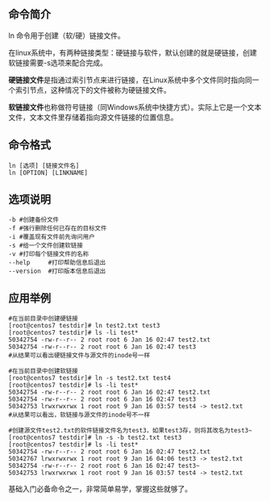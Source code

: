 ## 命令简介

ln 命令用于创建（软/硬）链接文件。

在linux系统中，有两种链接类型：硬链接与软件，默认创建的就是硬链接，创建软链接需要-s选项来配合完成。

**硬链接文件**是指通过索引节点来进行链接，在Linux系统中多个文件同时指向同一个索引节点，这种情况下的文件被称为硬链接文件。

**软链接文件**也称做符号链接（同Windows系统中快捷方式）。实际上它是一个文本文件，文本文件里存储着指向源文件链接的位置信息。

## 命令格式

```
ln [选项] [链接文件名]
ln [OPTION] [LINKNAME]
```

## 选项说明

```
-b #创建备份文件
-f #强行删除任何已存在的目标文件
-i #覆盖现有文件前先询问用户
-s #给一个文件创建软链接
-v #打印每个链接文件的名称
--help     #打印帮助信息后退出
--version  #打印版本信息后退出
```

## 应用举例

```
#在当前目录中创建硬链接
[root@centos7 testdir]# ln test2.txt test3
[root@centos7 testdir]# ls -li test*
50342754 -rw-r--r-- 2 root root 6 Jan 16 02:47 test2.txt
50342754 -rw-r--r-- 2 root root 6 Jan 16 02:47 test3
#从结果可以看出硬链接文件与源文件的inode号一样

#在当前目录中创建软链接
[root@centos7 testdir]# ln -s test2.txt test4
[root@centos7 testdir]# ls -li test*
50342754 -rw-r--r-- 2 root root 6 Jan 16 02:47 test2.txt
50342754 -rw-r--r-- 2 root root 6 Jan 16 02:47 test3
50342753 lrwxrwxrwx 1 root root 9 Jan 16 03:57 test4 -> test2.txt
#从结果可以看出，软链接与源文件的inode号不一样

#创建源文件test2.txt的软件链接文件名为test3，如果test3存，则将其改名为test3~
[root@centos7 testdir]# ln -s -b test2.txt test3
[root@centos7 testdir]# ls -li test*
50342754 -rw-r--r-- 2 root root 6 Jan 16 02:47 test2.txt
50342767 lrwxrwxrwx 1 root root 9 Jan 16 04:06 test3 -> test2.txt
50342754 -rw-r--r-- 2 root root 6 Jan 16 02:47 test3~
50342753 lrwxrwxrwx 1 root root 9 Jan 16 03:57 test4 -> test2.txt
```

基础入门必备命令之一，非常简单易学，掌握这些就够了。